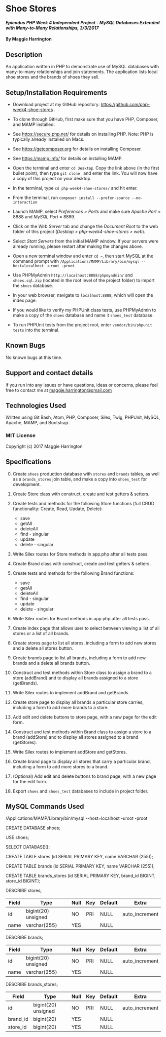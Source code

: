 # Shoe Stores

#### _Epicodus PHP Week 4 Independent Project - MySQL Databases Extended with Many-to-Many Relationships, 3/3/2017_

#### By Maggie Harrington

## Description

An application written in PHP to demonstrate use of MySQL databases with many-to-many relationships and join statements. The application lists local shoe stores and the brands of shoes they sell.

## Setup/Installation Requirements

* Download project at my GitHub repository: https://github.com/php-week4-shoe-stores .
* To clone through GitHub, first make sure that you have PHP, Composer, and MAMP installed.
* See https://secure.php.net/ for details on installing PHP. Note: PHP is typically already installed on Macs.
* See https://getcomposer.org for details on installing Composer.
* See https://mamp.info/ for details on installing MAMP.
* Open the terminal and enter `cd Desktop`. Copy the link above (in the first bullet point), then type `git clone ` and enter the link. You will now have a copy of this project on your desktop.
* In the terminal, type `cd php-week4-shoe-stores/` and hit enter.
* From the terminal, run `composer install --prefer-source --no-interaction`
* Launch MAMP, select _Preferences > Ports_ and make sure _Apache Port_ = 8888 and _MySQL Port_ = 8889.
* Click on the _Web Server_ tab and change the _Document Root_ to the web folder of this project (_Desktop > php-week4-shoe-stores > web_).
* Select _Start Servers_ from the initial MAMP window. If your servers were already running, please restart after making the changes above.
* Open a new terminal window and enter `cd ~`, then start MySQL at the command prompt with `/Applications/MAMP/Library/bin/mysql --host=localhost -uroot -proot`
* Use PHPMyAdmin `http://localhost:8888/phpmyadmin/` and `shoes.sql.zip` (located in the root level of the project folder) to import the `shoes` database.
* In your web browser, navigate to `localhost:8888`, which will open the index page.

* If you would like to verify my PHPUnit class tests, use PHPMyAdmin to make a copy of the `shoes` database and name it `shoes_test` database.
* To run PHPUnit tests from the project root, enter `vendor/bin/phpunit tests` into the terminal.

## Known Bugs

No known bugs at this time.

## Support and contact details

If you run into any issues or have questions, ideas or concerns, please feel free to contact me at maggie.harrington@gmail.com

## Technologies Used

Written using Git Bash, Atom, PHP, Composer, Silex, Twig, PHPUnit, MySQL, Apache, MAMP, and Bootstrap.

### MIT License

Copyright (c) 2017 Maggie Harrington


## Specifications

0. Create `shoes` production database with `stores` and `brands` tables, as well as a `brands_stores` join table, and make a copy into `shoes_test` for development.

1. Create Store class with construct, create and test getters & setters.

2. Create tests and methods for the following Store functions (full CRUD functionality: Create, Read, Update, Delete):
    * save
    * getAll
    * deleteAll
    * find - singular
    * update
    * delete - singular

3. Write Silex routes for Store methods in app.php after all tests pass.

4. Create Brand class with construct, create and test getters & setters.

5. Create tests and methods for the following Brand functions:
    * save
    * getAll
    * deleteAll
    * find - singular
    * update
    * delete - singular

6. Write Silex routes for Brand methods in app.php after all tests pass.

7. Create index page that allows user to select between viewing a list of all stores or a list of all brands.

8. Create stores page to list all stores, including a form to add new stores and a delete all stores button.

9. Create brands page to list all brands, including a form to add new brands and a delete all brands button.

10. Construct and test methods within Store class to assign a brand to a store (addBrand) and to display all brands assigned to a store (getBrands).

11. Write Silex routes to implement addBrand and getBrands.

12. Create store page to display all brands a particular store carries, including a form to add more brands to a store.

13. Add edit and delete buttons to store page, with a new page for the edit form.

14. Construct and test methods within Brand class to assign a store to a brand (addStore) and to display all stores assigned to a brand (getStores).

15. Write Silex routes to implement addStore and getStores.

16. Create brand page to display all stores that carry a particular brand, including a form to add more stores to a brand.

17. (Optional) Add edit and delete buttons to brand page, with a new page for the edit form.

18. Export `shoes` and `shoes_test` databases to include in project folder.


## MySQL Commands Used

/Applications/MAMP/Library/bin/mysql --host=localhost -uroot -proot

CREATE DATABASE shoes;

USE shoes;

SELECT DATABASE();

CREATE TABLE stores (id SERIAL PRIMARY KEY, name VARCHAR (255));

CREATE TABLE brands (id SERIAL PRIMARY KEY, name VARCHAR (255));

CREATE TABLE brands_stores (id SERIAL PRIMARY KEY, brand_id BIGINT, store_id BIGINT);

DESCRIBE stores;

| Field | Type                | Null | Key | Default | Extra          |
|-------|---------------------|------|-----|---------|----------------|
| id    | bigint(20) unsigned | NO   | PRI | NULL    | auto_increment |
| name  | varchar(255)        | YES  |     | NULL    |                |

DESCRIBE brands;

| Field      | Type                | Null | Key | Default | Extra          |
|------------|---------------------|------|-----|---------|----------------|
| id         | bigint(20) unsigned | NO   | PRI | NULL    | auto_increment |
| name       | varchar(255)        | YES  |     | NULL    |                |

DESCRIBE brands_stores;

| Field      | Type                | Null | Key | Default | Extra          |
|------------|---------------------|------|-----|---------|----------------|
| id         | bigint(20) unsigned | NO   | PRI | NULL    | auto_increment |
| brand_id   | bigint(20)          | YES  |     | NULL    |                |
| store_id   | bigint(20)          | YES  |     | NULL    |                |
